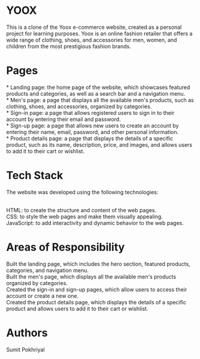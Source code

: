 <h1>YOOX</h1>
This is a clone of the Yoox e-commerce website, created as a personal project for learning purposes. Yoox is an online fashion retailer that offers a wide range of clothing, shoes, and accessories for men, women, and children from the most prestigious fashion brands.<br/>

<h1>Pages</h1>
* Landing page: the home page of the website, which showcases featured products and categories, as well as a search bar and a navigation menu. <br/>
* Men's page: a page that displays all the available men's products, such as clothing, shoes, and accessories, organized by categories.<br/>
* Sign-in page: a page that allows registered users to sign in to their account by entering their email and password.<br/>
* Sign-up page: a page that allows new users to create an account by entering their name, email, password, and other personal information.<br/>
* Product details page: a page that displays the details of a specific product, such as its name, description, price, and images, and allows users to add it to their   cart or wishlist.<br/>

<h1>Tech Stack</h1>
The website was developed using the following technologies:<br/><br/>

HTML: to create the structure and content of the web pages.<br/>
CSS: to style the web pages and make them visually appealing.<br/>
JavaScript: to add interactivity and dynamic behavior to the web pages.<br/>


<h1>Areas of Responsibility</h1>
Built the landing page, which includes the hero section, featured products, categories, and navigation menu.<br/>
Built the men's page, which displays all the available men's products organized by categories.<br/>
Created the sign-in and sign-up pages, which allow users to access their account or create a new one.<br/>
Created the product details page, which displays the details of a specific product and allows users to add it to their cart or wishlist.<br/>
<h1>Authors</h1>
Sumit Pokhriyal



